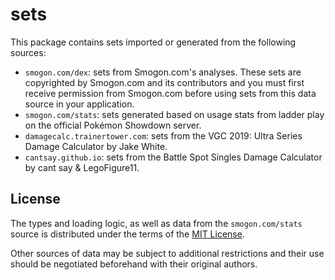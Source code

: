 # sets

This package contains sets imported or generated from the following sources:

- `smogon.com/dex`: sets from Smogon.com's analyses. These sets are copyrighted by Smogon.com and its contributors and you must first receive permission from Smogon.com before using sets from this data source in your application.
- `smogon.com/stats`: sets generated based on usage stats from ladder play on the official Pokémon Showdown server.
- `damagecalc.trainertower.com`: sets from the VGC 2019: Ultra Series Damage Calculator by Jake White.
- `cantsay.github.io`: sets from the Battle Spot Singles Damage Calculator by cant say & LegoFigure11.

## License

The types and loading logic, as well as data from the `smogon.com/stats` source is distributed under the terms of the [MIT License][0].

  [0]: https://github.com/Zarel/Pokemon-Showdown/blob/master/LICENSE

Other sources of data may be subject to additional restrictions and their use should be negotiated beforehand with their original authors.
